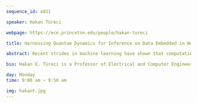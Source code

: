 ```yaml
---
sequence_id: a011

speaker: Hakan Türeci

webpage: https://ece.princeton.edu/people/hakan-tureci

title: Harnessing Quantum Dynamics for Inference on Data Embedded in Weak Signals

abstract: Recent strides in machine learning have shown that computation can be performed by practically any controllable device that reacts to a physical stimulus that encodes the data. This perspective can push the boundaries of computation using Physical Neural Networks, and even help researchers understand their inspiration, biological neural circuits. One key challenge, though, is sampling noise, which limits the accuracy and the energy cost of computation with any physical system, even fault-tolerant quantum hardware. Are there reliable methods of computing in the weak input signal regime when noise dominates? How can we compare the computing performance across very different systems in the presence of noise? I will discuss one way of addressing these questions based on a metric, the Resolvable Expressive Capacity (REC), that was recently proposed to quantify the computational capacity of any physical system in the presence of sampling noise [1]. I will then discuss how the REC of a quantum system is limited by the fundamental theory of quantum measurement and how the latter imposes a tight upper bound on the REC of any finitely-sampled physical system. The calculation of REC requires only measured outputs and is, hence, easily calculable, as was recently demonstrated with optical and quantum systems [1]. A spectral problem associated with the REC can further be shown to provide the functions, called Eigentasks, that a physical system can approximate most accurately under sampling noise and with a given prior distribution from which its input is sampled. “Eigentasks” provide effective strategies for dealing with quantum sampling noise. In Ref. [2], the Eigentask Learning methodology was used to enhance generalization in supervised learning carried out on a superconducting quantum processor. Finally, I will discuss a recent generalization of the above ideas to inference on streaming data, that enables processing of temporal data over durations unconstrained by the finite coherence times of constituent qubits, without the need for error correction or mitigation [2]. The applicability of this result in practice is demonstrated with experiments we conducted on a superconducting quantum processor. [1] F. Hu et al. “Tackling Sampling Noise in Physical Systems for Machine Learning Applications: Fundamental Limits and Eigentasks.” Phys. Rev. X 13, 041020 (2023). [2] F. Hu et al. “Overcoming the Coherence Time Barrier in Quantum Machine Learning on Temporal Data.”, Nature Commun. 15, 7491 (2024).

bio: Hakan E. Türeci is a Professor of Electrical and Computer Engineering at Princeton University. He earned his undergraduate degree in Physics from Bilkent University and completed his Ph.D. in Physics at Yale University in 2003. Following postdoctoral research at Yale and ETH Zurich, he became an Assistant Professor of Physics at ETH Zurich before joining Princeton University in 2010. His research primarily focuses on non-equilibrium dynamics in classical and quantum optical collective systems, with recent focus on quantum electrodynamics of superconducting devices, the physics of computation, and computation using physical systems.

day: Monday
time: 9:00 am ~ 9:50 am

img: hakant.jpg
---
```

